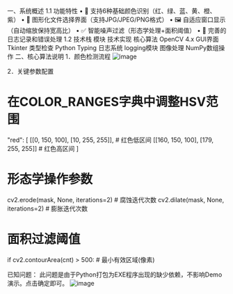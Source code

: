 一、系统概述
1.1 功能特性
•	🎨 支持6种基础颜色识别（红、绿、蓝、黄、橙、紫）
•	📁 图形化文件选择界面（支持JPG/JPEG/PNG格式）
•	🖼️ 自适应窗口显示（自动缩放保持宽高比）
•	✅ 智能噪声过滤（形态学处理+面积阈值）
•	📝 完善的日志记录和错误处理
1.2 技术栈
模块	技术实现
核心算法	OpenCV 4.x
GUI界面	Tkinter
类型检查	Python Typing
日志系统	logging模块
图像处理	NumPy数组操作
二、核心算法说明
1．颜色检测流程
 ![image](https://github.com/user-attachments/assets/3d6f8f9b-7308-467b-80b5-198aec123c37)

2．关键参数配置
# 在COLOR_RANGES字典中调整HSV范围
"red": [
    [[0, 150, 100], [10, 255, 255]],   # 红色低区间
    [[160, 150, 100], [179, 255, 255]] # 红色高区间
]

# 形态学操作参数
cv2.erode(mask, None, iterations=2)   # 腐蚀迭代次数
cv2.dilate(mask, None, iterations=2)  # 膨胀迭代次数

# 面积过滤阈值
if cv2.contourArea(cnt) > 500:  # 最小有效区域(像素)

已知问题：
此问题是由于Python打包为EXE程序出现的缺少依赖，不影响Demo演示。点击确定即可。
 ![image](https://github.com/user-attachments/assets/17190ed7-1582-4bd9-a6e3-bbc79a1fb1fb)




